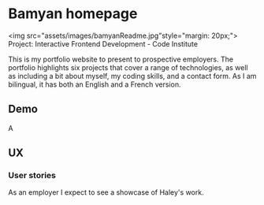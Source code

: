 # Bamyan homepage
<img src="assets/images/bamyanReadme.jpg"style="margin: 20px;">
Project: Interactive Frontend Development - Code Institute 

This is my portfolio website to present to prospective employers. The portfolio highlights six projects that cover a range of technologies, as well as including a bit about myself, my coding skills, and a contact form. As I am bilingual, it has both an English and a French version.


## Demo
A

## UX

### User stories

As an employer I expect to see a showcase of Haley's work.


